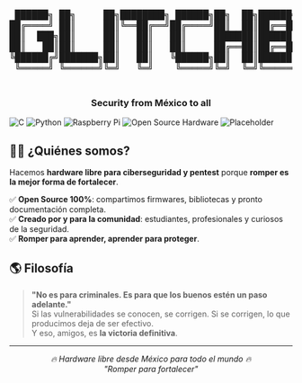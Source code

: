 <h3 align="center">
  <pre>
 ██████╗ ██╗     ██╗████████╗ ██████╗██╗  ██╗██████╗  ██████╗ ██╗
██╔════╝ ██║     ██║╚══██╔══╝██╔════╝██║  ██║██╔══██╗██╔═══██╗██║
██║  ███╗██║     ██║   ██║   ██║     ███████║██████╔╝██║   ██║██║
██║   ██║██║     ██║   ██║   ██║     ██╔══██║██╔══██╗██║   ██║██║
╚██████╔╝███████╗██║   ██║   ╚██████╗██║  ██║██████╔╝╚██████╔╝██║
 ╚═════╝ ╚══════╝╚═╝   ╚═╝    ╚═════╝╚═╝  ╚═╝╚═════╝  ╚═════╝ ╚═╝
  </pre>
</h3>
<h3 align="center">Security from México to all</h3>

![C](https://img.shields.io/badge/c-%2300599C.svg?style=plastic&logo=c&logoColor=white) ![Python](https://img.shields.io/badge/python-3670A0?style=plastic&logo=python&logoColor=ffdd54) ![Raspberry Pi](https://img.shields.io/badge/-Raspberry_Pi-C51A4A?style=plastic&logo=Raspberry-Pi) ![Open Source Hardware](https://img.shields.io/badge/-Open_Source_Hardware-%2300599C?style=plastic&logo=Open-Source-Hardware) ![Placeholder](http://192.168.50.1)

## 🏴‍☠️ ¿Quiénes somos?
Hacemos **hardware libre para ciberseguridad y pentest** porque **romper es la mejor forma de fortalecer**.

✅ **Open Source 100%**: compartimos firmwares, bibliotecas y pronto documentación completa.  
✅ **Creado por y para la comunidad**: estudiantes, profesionales y curiosos de la seguridad.  
✅ **Romper para aprender, aprender para proteger**.

## 🌎 Filosofía
> **"No es para criminales. Es para que los buenos estén un paso adelante."**  
Si las vulnerabilidades se conocen, se corrigen. Si se corrigen, lo que producimos deja de ser efectivo.  
Y eso, amigos, es **la victoria definitiva**.
---

<p align="center">
  <i>🔥 Hardware libre desde México para todo el mundo 🔥</i><br>
  <i>"Romper para fortalecer"</i>
</p>
